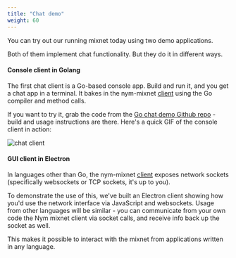 ```yaml
---
title: "Chat demo"
weight: 60
---
```


You can try out our running mixnet today using two demo applications.

Both of them implement chat functionality. But they do it in different ways.

#### Console client in Golang

The first chat client is a Go-based console app. Build and run it, and you get a chat app in a terminal. It bakes in the nym-mixnet [client](../clients) using the Go compiler and method calls.

If you want to try it, grab the code from the [Go chat demo Github repo](https://github.com/nymtech/demo-mixnet-chat-client) - build and usage instructions are there. Here's a quick GIF of the console client in action:

![chat client](/docs/images/conversation.gif)


#### GUI client in Electron

In languages other than Go, the nym-mixnet [client](../clients) exposes network sockets (specifically websockets or TCP sockets, it's up to you).

To demonstrate the use of this, we've built an Electron client showing how you'd use the network interface via JavaScript and websockets. Usage from other languages will be similar - you can communicate from your own code the Nym mixnet client via socket calls, and receive info back up the socket as well.

This makes it possible to interact with the mixnet from applications written in any language.  
